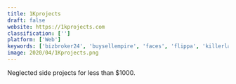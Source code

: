 ```yaml
---
title: 1Kprojects
draft: false 
website: https://1kprojects.com
classification: ['']
platform: ['Web']
keywords: ['bizbroker24', 'buysellempire', 'faces', 'flippa', 'killerlaunch', 'nomad_list', 'nomad_projects', 'pick_the_hottie', 'sedo', 'sideprojectors', 'sideprojects', 'sidemake', 'soldsie', 'temple_run', 'visa_list', 'whobal', 'buysellwebsite', 'mulaa']
image: 2020/04/1Kprojects.png
---
```

Neglected side projects for less than $1000.